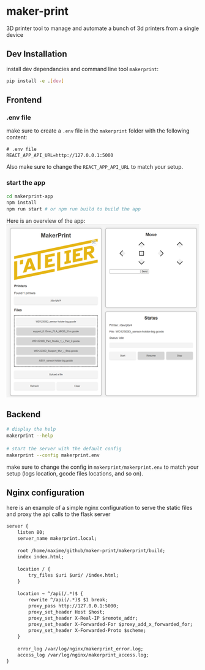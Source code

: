 # maker-print


3D printer tool to manage and automate a bunch of 3d printers from a single device

## Dev Installation

install dev dependancies and command line tool `makerprint`:

```bash
pip install -e .[dev]
```


## Frontend

### .env file
make sure to create a `.env` file in the `makerprint` folder with the following content:

```env
# .env file
REACT_APP_API_URL=http://127.0.0.1:5000
```
Also make sure to change the `REACT_APP_API_URL` to match your setup.

### start the app

```bash
cd makerprint-app
npm install
npm run start # or npm run build to build the app
```

Here is an overview of the app:
![overview](ressources/overview.png)


## Backend

```bash
# display the help
makerprint --help

# start the server with the default config
makerprint --config makerprint.env
```

make sure to change the config in `makerprint/makerprint.env` to match your setup (logs location, gcode files locations, and so on).


## Nginx configuration

here is an example of a simple nginx configuration to serve the static files and proxy the api calls to the flask server

```nginx
server {
	listen 80;
	server_name makerprint.local;

	root /home/maxime/github/maker-print/makerprint/build;
	index index.html;

	location / {
		try_files $uri $uri/ /index.html;
	}

	location ~ ^/api(/.*)$ {
		rewrite ^/api(/.*)$ $1 break;
		proxy_pass http://127.0.0.1:5000;
		proxy_set_header Host $host;
		proxy_set_header X-Real-IP $remote_addr;
		proxy_set_header X-Forwarded-For $proxy_add_x_forwarded_for;
		proxy_set_header X-Forwarded-Proto $scheme;
	}

	error_log /var/log/nginx/makerprint_error.log;
	access_log /var/log/nginx/makerprint_access.log;
}
```
